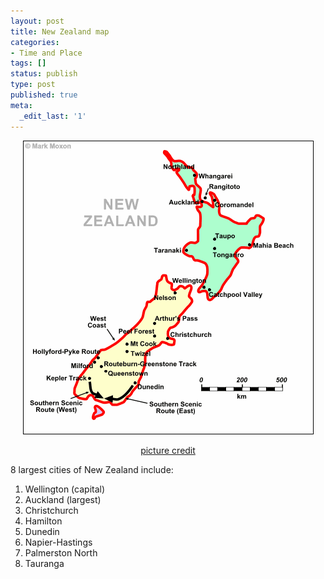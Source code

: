 ```yaml
---
layout: post
title: New Zealand map
categories:
- Time and Place
tags: []
status: publish
type: post
published: true
meta:
  _edit_last: '1'
---
```

<p style="text-align: center;"><img src="/img/new_zealand_map.gif" alt="" /></p>
<p style="text-align: center;"><a class="vt-p" href="http://www.moxon.net/images/new_zealand/new_zealand_map.gif">picture credit</a></p>
<p style="text-align: left;">8 largest cities of New Zealand include:</p>

<ol>
	<li>Wellington (capital)</li>
	<li>Auckland (largest)</li>
	<li>Christchurch</li>
	<li>Hamilton</li>
	<li>Dunedin</li>
	<li>Napier-Hastings</li>
	<li>Palmerston North</li>
	<li>Tauranga</li>
</ol>
